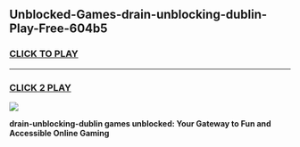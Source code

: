 
## Unblocked-Games-drain-unblocking-dublin-Play-Free-604b5
<h3>
<a href="https://premium76.site?title=drain-unblocking-dublin&ref=18A1">CLICK TO PLAY</a></h3>
<hr>

<h3>
<a href="https://premium76.site?title=drain-unblocking-dublin&ref=18A1">CLICK 2 PLAY</a>
  
</h3>

<a href="https://premium76.site?title=drain-unblocking-dublin&ref=18A1"><img src="https://clearcache.store/games.png"></a>


**drain-unblocking-dublin games unblocked: Your Gateway to Fun and Accessible Online Gaming**
